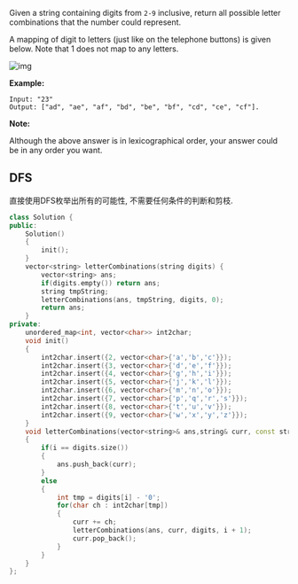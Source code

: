 Given a string containing digits from `2-9` inclusive, return all possible letter combinations that the number could represent.

A mapping of digit to letters (just like on the telephone buttons) is given below. Note that 1 does not map to any letters.

![img](https://upload.wikimedia.org/wikipedia/commons/thumb/7/73/Telephone-keypad2.svg/200px-Telephone-keypad2.svg.png)

**Example:**

```
Input: "23"
Output: ["ad", "ae", "af", "bd", "be", "bf", "cd", "ce", "cf"].
```

**Note:**

Although the above answer is in lexicographical order, your answer could be in any order you want.

## DFS

直接使用DFS枚举出所有的可能性, 不需要任何条件的判断和剪枝.

```c++
class Solution {
public:
    Solution()
    {
        init();
    }
    vector<string> letterCombinations(string digits) {
        vector<string> ans;
        if(digits.empty()) return ans;
        string tmpString;
        letterCombinations(ans, tmpString, digits, 0);
        return ans;
    }
private:
    unordered_map<int, vector<char>> int2char;
    void init()
    {
        int2char.insert({2, vector<char>{'a','b','c'}});
        int2char.insert({3, vector<char>{'d','e','f'}});
        int2char.insert({4, vector<char>{'g','h','i'}});
        int2char.insert({5, vector<char>{'j','k','l'}});
        int2char.insert({6, vector<char>{'m','n','o'}});
        int2char.insert({7, vector<char>{'p','q','r','s'}});
        int2char.insert({8, vector<char>{'t','u','v'}});
        int2char.insert({9, vector<char>{'w','x','y','z'}});
    }
    void letterCombinations(vector<string>& ans,string& curr, const string& digits, int i)
    {
        if(i == digits.size())
        {
            ans.push_back(curr);
        }
        else
        {
            int tmp = digits[i] - '0';
            for(char ch : int2char[tmp])
            {
                curr += ch;
                letterCombinations(ans, curr, digits, i + 1);
                curr.pop_back();
            }
        }
    }
};
```

